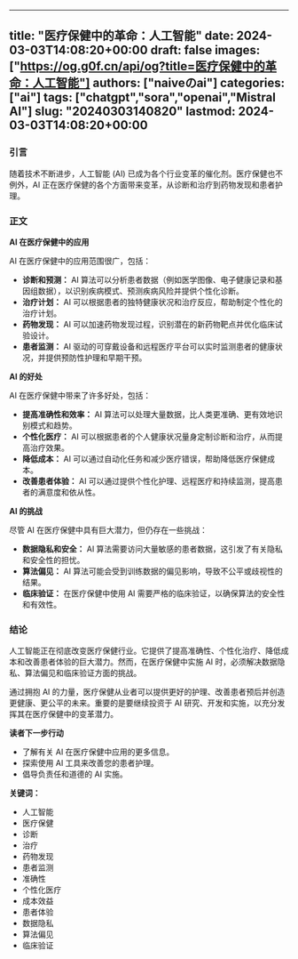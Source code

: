 
---
title: "医疗保健中的革命：人工智能"
date: 2024-03-03T14:08:20+00:00
draft: false
images: ["https://og.g0f.cn/api/og?title=医疗保健中的革命：人工智能"]
authors: ["naiveのai"]
categories: ["ai"]
tags: ["chatgpt","sora","openai","Mistral AI"]
slug: "20240303140820"
lastmod: 2024-03-03T14:08:20+00:00
---
### 引言

随着技术不断进步，人工智能 (AI) 已成为各个行业变革的催化剂。医疗保健也不例外，AI 正在医疗保健的各个方面带来变革，从诊断和治疗到药物发现和患者护理。

### 正文

**AI 在医疗保健中的应用**

AI 在医疗保健中的应用范围很广，包括：

- **诊断和预测：** AI 算法可以分析患者数据（例如医学图像、电子健康记录和基因组数据），以识别疾病模式、预测疾病风险并提供个性化诊断。
- **治疗计划：** AI 可以根据患者的独特健康状况和治疗反应，帮助制定个性化的治疗计划。
- **药物发现：** AI 可以加速药物发现过程，识别潜在的新药物靶点并优化临床试验设计。
- **患者监测：** AI 驱动的可穿戴设备和远程医疗平台可以实时监测患者的健康状况，并提供预防性护理和早期干预。

**AI 的好处**

AI 在医疗保健中带来了许多好处，包括：

- **提高准确性和效率：** AI 算法可以处理大量数据，比人类更准确、更有效地识别模式和趋势。
- **个性化医疗：** AI 可以根据患者的个人健康状况量身定制诊断和治疗，从而提高治疗效果。
- **降低成本：** AI 可以通过自动化任务和减少医疗错误，帮助降低医疗保健成本。
- **改善患者体验：** AI 可以通过提供个性化护理、远程医疗和持续监测，提高患者的满意度和依从性。

**AI 的挑战**

尽管 AI 在医疗保健中具有巨大潜力，但仍存在一些挑战：

- **数据隐私和安全：** AI 算法需要访问大量敏感的患者数据，这引发了有关隐私和安全性的担忧。
- **算法偏见：** AI 算法可能会受到训练数据的偏见影响，导致不公平或歧视性的结果。
- **临床验证：** 在医疗保健中使用 AI 需要严格的临床验证，以确保算法的安全性和有效性。

### 结论

人工智能正在彻底改变医疗保健行业。它提供了提高准确性、个性化治疗、降低成本和改善患者体验的巨大潜力。然而，在医疗保健中实施 AI 时，必须解决数据隐私、算法偏见和临床验证方面的挑战。

通过拥抱 AI 的力量，医疗保健从业者可以提供更好的护理、改善患者预后并创造更健康、更公平的未来。重要的是要继续投资于 AI 研究、开发和实施，以充分发挥其在医疗保健中的变革潜力。

**读者下一步行动**

- 了解有关 AI 在医疗保健中应用的更多信息。
- 探索使用 AI 工具来改善您的患者护理。
- 倡导负责任和道德的 AI 实施。

**关键词：**

* 人工智能
* 医疗保健
* 诊断
* 治疗
* 药物发现
* 患者监测
* 准确性
* 个性化医疗
* 成本效益
* 患者体验
* 数据隐私
* 算法偏见
* 临床验证